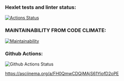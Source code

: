 ### Hexlet tests and linter status:
[![Actions Status](https://github.com/Imabirdmf/python-project-lvl1/workflows/hexlet-check/badge.svg)](https://github.com/Imabirdmf/python-project-lvl1/actions)
### MAINTAINABILITY FROM CODE CLIMATE:
[![Maintainability](https://api.codeclimate.com/v1/badges/a99a88d28ad37a79dbf6/maintainability)](https://codeclimate.com/github/codeclimate/codeclimate/maintainability)
### Github Actions:
![Github Actions Status](https://github.com/Imabirdmf/python-project-lvl1/actions/workflows/main.yml/badge.svg)

https://asciinema.org/a/FH0QmwCDQjMAjS61YiofD2oPE
